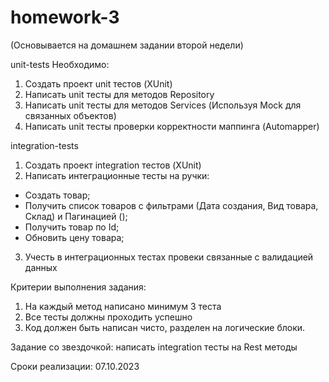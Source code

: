 # homework-3

(Основывается на домашнем задании второй недели)

unit-tests
Необходимо:
1. Создать проект unit тестов (XUnit)
2. Написать unit тесты для методов Repository
3. Написать unit тесты для методов Services (Используя Mock для связанных объектов)
4. Написать unit тесты проверки корректности маппинга (Automapper) 


integration-tests
1. Создать проект integration тестов (XUnit)
2. Написать интеграционные тесты на ручки: 
- Создать товар;
- Получить список товаров с фильтрами (Дата создания, Вид товара, Склад) и Пагинацией ();
- Получить товар по Id;
- Обновить цену товара;
3. Учесть в интеграционных тестах провеки связанные с валидацией данных


Критерии выполнения задания:
1. На каждый метод написано минимум 3 теста
2. Все тесты должны проходить успешно
3. Код должен быть написан чисто, разделен на логические блоки.

Задание со звездочкой: написать integration тесты на Rest методы

Сроки реализации: 07.10.2023

